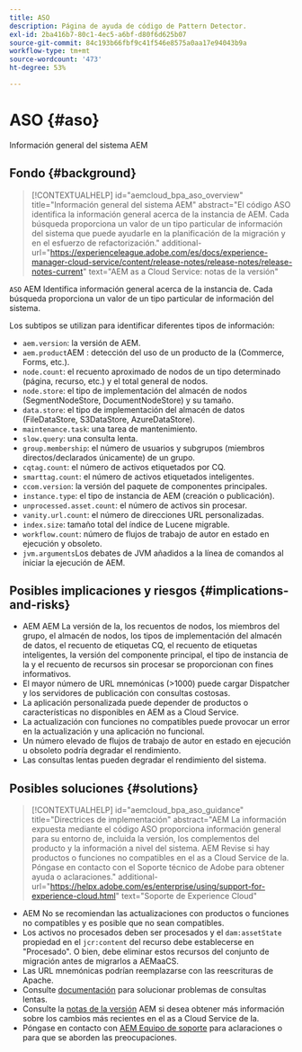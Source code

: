 ```yaml
---
title: ASO
description: Página de ayuda de código de Pattern Detector.
exl-id: 2ba416b7-80c1-4ec5-a6bf-d80f6d625b07
source-git-commit: 84c193b66fbf9c41f546e8575a0aa17e94043b9a
workflow-type: tm+mt
source-wordcount: '473'
ht-degree: 53%

---
```


# ASO {#aso}

Información general del sistema AEM

## Fondo {#background}

>[!CONTEXTUALHELP]
>id="aemcloud_bpa_aso_overview"
>title="Información general del sistema AEM"
>abstract="El código ASO identifica la información general acerca de la instancia de AEM. Cada búsqueda proporciona un valor de un tipo particular de información del sistema que puede ayudarle en la planificación de la migración y en el esfuerzo de refactorización."
>additional-url="https://experienceleague.adobe.com/es/docs/experience-manager-cloud-service/content/release-notes/release-notes/release-notes-current" text="AEM as a Cloud Service: notas de la versión"

`ASO` AEM Identifica información general acerca de la instancia de. Cada búsqueda proporciona un valor de un tipo particular de información del sistema.

Los subtipos se utilizan para identificar diferentes tipos de información:

* `aem.version`: la versión de AEM.
* `aem.product`AEM : detección del uso de un producto de la (Commerce, Forms, etc.).
* `node.count`: el recuento aproximado de nodos de un tipo determinado (página, recurso, etc.) y el total general de nodos.
* `node.store`: el tipo de implementación del almacén de nodos (SegmentNodeStore, DocumentNodeStore) y su tamaño.
* `data.store`: el tipo de implementación del almacén de datos (FileDataStore, S3DataStore, AzureDataStore).
* `maintenance.task`: una tarea de mantenimiento.
* `slow.query`: una consulta lenta.
* `group.membership`: el número de usuarios y subgrupos (miembros directos/declarados únicamente) de un grupo.
* `cqtag.count`: el número de activos etiquetados por CQ.
* `smarttag.count`: el número de activos etiquetados inteligentes.
* `ccom.version`: la versión del paquete de componentes principales.
* `instance.type`: el tipo de instancia de AEM (creación o publicación).
* `unprocessed.asset.count`: el número de activos sin procesar.
* `vanity.url.count`: el número de direcciones URL personalizadas.
* `index.size`: tamaño total del índice de Lucene migrable.
* `workflow.count`: número de flujos de trabajo de autor en estado en ejecución y obsoleto.
* `jvm.arguments`Los debates de JVM añadidos a la línea de comandos al iniciar la ejecución de AEM.

## Posibles implicaciones y riesgos {#implications-and-risks}

* AEM AEM La versión de la, los recuentos de nodos, los miembros del grupo, el almacén de nodos, los tipos de implementación del almacén de datos, el recuento de etiquetas CQ, el recuento de etiquetas inteligentes, la versión del componente principal, el tipo de instancia de la y el recuento de recursos sin procesar se proporcionan con fines informativos.
* El mayor número de URL mnemónicas (>1000) puede cargar Dispatcher y los servidores de publicación con consultas costosas.
* La aplicación personalizada puede depender de productos o características no disponibles en AEM as a Cloud Service.
* La actualización con funciones no compatibles puede provocar un error en la actualización y una aplicación no funcional.
* Un número elevado de flujos de trabajo de autor en estado en ejecución u obsoleto podría degradar el rendimiento.
* Las consultas lentas pueden degradar el rendimiento del sistema.

## Posibles soluciones {#solutions}

>[!CONTEXTUALHELP]
>id="aemcloud_bpa_aso_guidance"
>title="Directrices de implementación"
>abstract="AEM La información expuesta mediante el código ASO proporciona información general para su entorno de, incluida la versión, los complementos del producto y la información a nivel del sistema. AEM Revise si hay productos o funciones no compatibles en el as a Cloud Service de la. Póngase en contacto con el Soporte técnico de Adobe para obtener ayuda o aclaraciones."
>additional-url="https://helpx.adobe.com/es/enterprise/using/support-for-experience-cloud.html" text="Soporte de Experience Cloud"

* AEM No se recomiendan las actualizaciones con productos o funciones no compatibles y es posible que no sean compatibles.
* Los activos no procesados deben ser procesados y el `dam:assetState` propiedad en el `jcr:content` del recurso debe establecerse en &quot;Procesado&quot;. O bien, debe eliminar estos recursos del conjunto de migración antes de migrarlos a AEMaaCS.
* Las URL mnemónicas podrían reemplazarse con las reescrituras de Apache.
* Consulte [documentación](https://experienceleague.adobe.com/en/docs/experience-manager-65/content/implementing/developing/bestpractices/troubleshooting-slow-queries) para solucionar problemas de consultas lentas.
* Consulte la [notas de la versión](https://experienceleague.adobe.com/es/docs/experience-manager-cloud-service/content/release-notes/release-notes/release-notes-current) AEM si desea obtener más información sobre los cambios más recientes en el as a Cloud Service de la.
* Póngase en contacto con [AEM Equipo de soporte](https://helpx.adobe.com/es/enterprise/using/support-for-experience-cloud.html) para aclaraciones o para que se aborden las preocupaciones.
